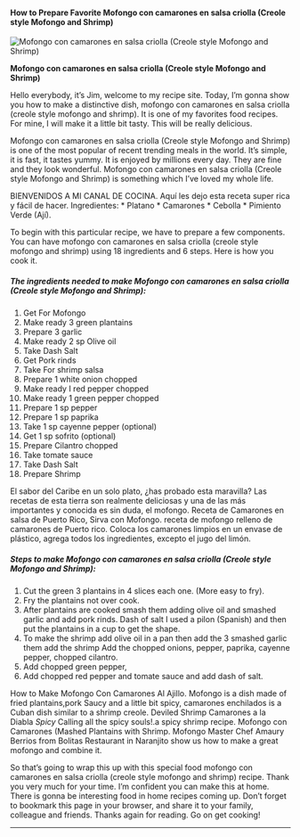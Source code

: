             

#### How to Prepare Favorite Mofongo con camarones en salsa criolla (Creole style Mofongo and Shrimp)

![Mofongo con camarones en salsa criolla (Creole style Mofongo and Shrimp)](https://img-global.cpcdn.com/recipes/e695c95a0b1effd4/751x532cq70/mofongo-con-camarones-en-salsa-criolla-creole-style-mofongo-and-shrimp-recipe-main-photo.jpg)

**Mofongo con camarones en salsa criolla (Creole style Mofongo and Shrimp)**

Hello everybody, it’s Jim, welcome to my recipe site. Today, I’m gonna show you how to make a distinctive dish, mofongo con camarones en salsa criolla (creole style mofongo and shrimp). It is one of my favorites food recipes. For mine, I will make it a little bit tasty. This will be really delicious.

Mofongo con camarones en salsa criolla (Creole style Mofongo and Shrimp) is one of the most popular of recent trending meals in the world. It’s simple, it is fast, it tastes yummy. It is enjoyed by millions every day. They are fine and they look wonderful. Mofongo con camarones en salsa criolla (Creole style Mofongo and Shrimp) is something which I’ve loved my whole life.

BIENVENIDOS A MI CANAL DE COCINA. Aquí les dejo esta receta super rica y fácil de hacer. Ingredientes: \* Platano \* Camarones \* Cebolla \* Pimiento Verde (Ají).

To begin with this particular recipe, we have to prepare a few components. You can have mofongo con camarones en salsa criolla (creole style mofongo and shrimp) using 18 ingredients and 6 steps. Here is how you cook it.

##### The ingredients needed to make Mofongo con camarones en salsa criolla (Creole style Mofongo and Shrimp):

1.  Get For Mofongo
2.  Make ready 3 green plantains
3.  Prepare 3 garlic
4.  Make ready 2 sp Olive oil
5.  Take Dash Salt
6.  Get Pork rinds
7.  Take For shrimp salsa
8.  Prepare 1 white onion chopped
9.  Make ready I red pepper chopped
10.  Make ready 1 green pepper chopped
11.  Prepare 1 sp pepper
12.  Prepare 1 sp paprika
13.  Take 1 sp cayenne pepper (optional)
14.  Get 1 sp sofrito (optional)
15.  Prepare Cilantro chopped
16.  Take tomate sauce
17.  Take Dash Salt
18.  Prepare Shrimp

El sabor del Caribe en un solo plato, ¿has probado esta maravilla? Las recetas de esta tierra son realmente deliciosas y una de las más importantes y conocida es sin duda, el mofongo. Receta de Camarones en salsa de Puerto Rico, Sirva con Mofongo. receta de mofongo relleno de camarones de Puerto rico. Coloca los camarones limpios en un envase de plástico, agrega todos los ingredientes, excepto el jugo del limón.

##### Steps to make Mofongo con camarones en salsa criolla (Creole style Mofongo and Shrimp):

1.  Cut the green 3 plantains in 4 slices each one. (More easy to fry).
2.  Fry the plantains not over cook.
3.  After plantains are cooked smash them adding olive oil and smashed garlic and add pork rinds. Dash of salt I used a pilon (Spanish) and then put the plantains in a cup to get the shape.
4.  To make the shrimp add olive oil in a pan then add the 3 smashed garlic them add the shrimp Add the chopped onions, pepper, paprika, cayenne pepper, chopped cilantro.
5.  Add chopped green pepper,
6.  Add chopped red pepper and tomate sauce and add dash of salt.

How to Make Mofongo Con Camarones Al Ajillo. Mofongo is a dish made of fried plantains,pork Saucy and a little bit spicy, camarones enchilados is a Cuban dish similar to a shrimp creole. Deviled Shrimp Camarones a la Diabla _Spicy_ Calling all the spicy souls!.a spicy shrimp recipe. Mofongo con Camarones (Mashed Plantains with Shrimp. Mofongo Master Chef Amaury Berrios from Bolitas Restaurant in Naranjito show us how to make a great mofongo and combine it.

So that’s going to wrap this up with this special food mofongo con camarones en salsa criolla (creole style mofongo and shrimp) recipe. Thank you very much for your time. I’m confident you can make this at home. There is gonna be interesting food in home recipes coming up. Don’t forget to bookmark this page in your browser, and share it to your family, colleague and friends. Thanks again for reading. Go on get cooking!

* * *